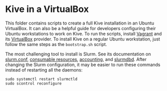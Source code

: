 # Kive in a VirtualBox #
This folder contains scripts to create a full Kive installation in an Ubuntu VirtualBox. It can also be a helpful guide
for developers configuring their Ubuntu workstations to work on Kive. To run the scripts, install [Vagrant] and its
[VirtualBox] provider. To install Kive on a regular Ubuntu workstation, just follow the same steps as the `bootstrap.sh`
script.

The most challenging tool to install is Slurm. See its documentation on [slurm.conf], [consumable resources],
[accounting], and [slurmdbd]. After changing the Slurm configuration, it may be easier to run these commands instead of
restarting all the daemons:

    sudo systemctl restart slurmctld
    sudo scontrol reconfigure

[Vagrant]: https://www.vagrantup.com/downloads.html
[VirtualBox]: https://www.vagrantup.com/docs/virtualbox/
[slurm.conf]: https://slurm.schedmd.com/slurm.conf.html
[consumable resources]: https://slurm.schedmd.com/cons_res.html
[accounting]: https://slurm.schedmd.com/accounting.html
[slurmdbd]: https://slurm.schedmd.com/slurmdbd.conf.html